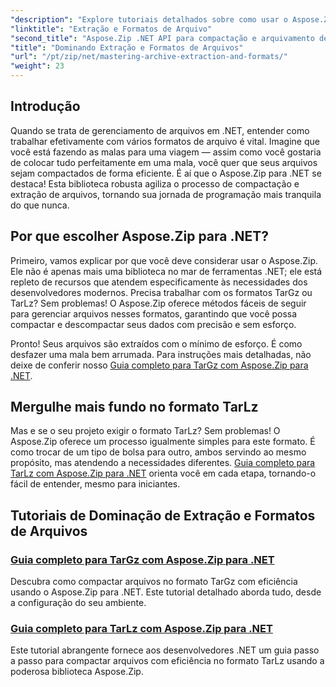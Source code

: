 ```yaml
---
"description": "Explore tutoriais detalhados sobre como usar o Aspose.Zip para .NET para dominar formatos de extração e compactação de arquivos como TarGz e TarLz."
"linktitle": "Extração e Formatos de Arquivo"
"second_title": "Aspose.Zip .NET API para compactação e arquivamento de arquivos"
"title": "Dominando Extração e Formatos de Arquivos"
"url": "/pt/zip/net/mastering-archive-extraction-and-formats/"
"weight": 23
---
```


## Introdução

Quando se trata de gerenciamento de arquivos em .NET, entender como trabalhar efetivamente com vários formatos de arquivo é vital. Imagine que você está fazendo as malas para uma viagem — assim como você gostaria de colocar tudo perfeitamente em uma mala, você quer que seus arquivos sejam compactados de forma eficiente. É aí que o Aspose.Zip para .NET se destaca! Esta biblioteca robusta agiliza o processo de compactação e extração de arquivos, tornando sua jornada de programação mais tranquila do que nunca.

## Por que escolher Aspose.Zip para .NET?

Primeiro, vamos explicar por que você deve considerar usar o Aspose.Zip. Ele não é apenas mais uma biblioteca no mar de ferramentas .NET; ele está repleto de recursos que atendem especificamente às necessidades dos desenvolvedores modernos. Precisa trabalhar com os formatos TarGz ou TarLz? Sem problemas! O Aspose.Zip oferece métodos fáceis de seguir para gerenciar arquivos nesses formatos, garantindo que você possa compactar e descompactar seus dados com precisão e sem esforço.

Pronto! Seus arquivos são extraídos com o mínimo de esforço. É como desfazer uma mala bem arrumada. Para instruções mais detalhadas, não deixe de conferir nosso [Guia completo para TarGz com Aspose.Zip para .NET](./comprehensive-guide-to-tar-gz/). 

## Mergulhe mais fundo no formato TarLz

Mas e se o seu projeto exigir o formato TarLz? Sem problemas! O Aspose.Zip oferece um processo igualmente simples para este formato. É como trocar de um tipo de bolsa para outro, ambos servindo ao mesmo propósito, mas atendendo a necessidades diferentes. [Guia completo para TarLz com Aspose.Zip para .NET](./comprehensive-guide-to-tar-lz/) orienta você em cada etapa, tornando-o fácil de entender, mesmo para iniciantes.

## Tutoriais de Dominação de Extração e Formatos de Arquivos
### [Guia completo para TarGz com Aspose.Zip para .NET](./comprehensive-guide-to-tar-gz/)
Descubra como compactar arquivos no formato TarGz com eficiência usando o Aspose.Zip para .NET. Este tutorial detalhado aborda tudo, desde a configuração do seu ambiente.
### [Guia completo para TarLz com Aspose.Zip para .NET](./comprehensive-guide-to-tar-lz/)
Este tutorial abrangente fornece aos desenvolvedores .NET um guia passo a passo para compactar arquivos com eficiência no formato TarLz usando a poderosa biblioteca Aspose.Zip.
